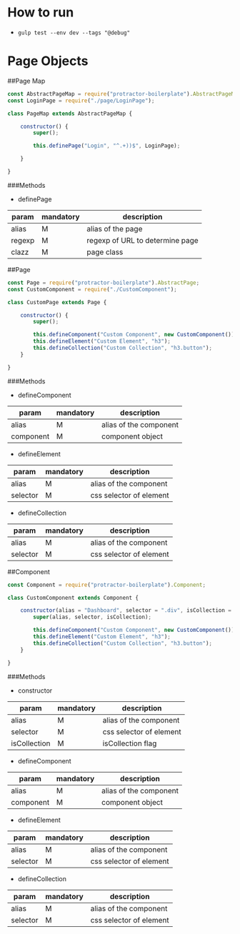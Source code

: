 # How to run

* `gulp test --env dev --tags "@debug"`

# Page Objects
##Page Map
```javascript
const AbstractPageMap = require("protractor-boilerplate").AbstractPageMap;
const LoginPage = require("./page/LoginPage");

class PageMap extends AbstractPageMap {

    constructor() {
        super();

        this.definePage("Login", "^.+))$", LoginPage);

    }

}
```
###Methods
* definePage

| param | mandatory | description |
|--------|-----------|---------------------------------|
| alias | M | alias of the page |
| regexp | M | regexp of URL to determine page |
| clazz | M | page class |

##Page
```javascript
const Page = require("protractor-boilerplate").AbstractPage;
const CustomComponent = require("./CustomComponent");

class CustomPage extends Page {

    constructor() {
        super();

        this.defineComponent("Custom Component", new CustomComponent());
        this.defineElement("Custom Element", "h3");
        this.defineCollection("Custom Collection", "h3.button");
    }

}
```
###Methods
* defineComponent

| param | mandatory | description |
|-----------|-----------|------------------------|
| alias | M | alias of the component |
| component | M | component object |

* defineElement

| param | mandatory | description |
|----------|-----------|-------------------------|
| alias | M | alias of the component |
| selector | M | css selector of element |

* defineCollection

| param | mandatory | description |
|----------|-----------|-------------------------|
| alias | M | alias of the component |
| selector | M | css selector of element |

##Component
```javascript
const Component = require("protractor-boilerplate").Component;

class CustomComponent extends Component {

    constructor(alias = "Dashboard", selector = ".div", isCollection = false) {
        super(alias, selector, isCollection);

        this.defineComponent("Custom Component", new CustomComponent());
        this.defineElement("Custom Element", "h3");
        this.defineCollection("Custom Collection", "h3.button");
    }

}
```
###Methods
* constructor

| param | mandatory | description |
|--------------|-----------|-------------------------|
| alias | M | alias of the component |
| selector | M | css selector of element |
| isCollection | M | isCollection flag |

* defineComponent

| param | mandatory | description |
|-----------|-----------|------------------------|
| alias | M | alias of the component |
| component | M | component object |

* defineElement

| param | mandatory | description |
|----------|-----------|-------------------------|
| alias | M | alias of the component |
| selector | M | css selector of element |

* defineCollection

| param | mandatory | description |
|----------|-----------|-------------------------|
| alias | M | alias of the component |
| selector | M | css selector of element |